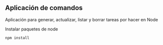 ## Aplicación de comandos 

Aplicación para generar, actualizar, listar y borrar tareas por hacer en Node

Instalar paquetes de node

```
npm install
```

